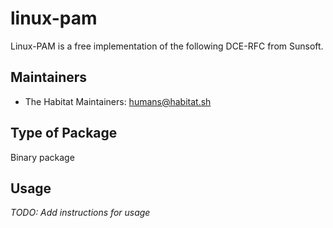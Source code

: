 # linux-pam

Linux-PAM is a free implementation of the following DCE-RFC from Sunsoft.

## Maintainers

* The Habitat Maintainers: <humans@habitat.sh>

## Type of Package

Binary package

## Usage

*TODO: Add instructions for usage*
